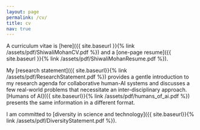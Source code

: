```yaml
---
layout: page
permalink: /cv/
title: cv
nav: true
---
```


A curriculum vitae is [here]({{ site.baseurl }}{% link /assets/pdf/ShiwaliMohanCV.pdf %}) and a [one-page resume]({{ site.baseurl }}{% link /assets/pdf/ShiwaliMohanResume.pdf %}).

My [research statement]({{ site.baseurl}}{% link /assets/pdf/ResearchStatement.pdf %}) provides a gentle introduction to my research agenda for collaborative human-AI systems and discusses a few real-world problems that necessitate an inter-disciplinary approach. [Humans of AI]({{ site.baseurl}}{% link /assets/pdf/humans_of_ai.pdf %}) presents the same information in a different format.

I am committed to [diversity in science and technology]({{ site.baseurl}}{% link /assets/pdf/DiversityStatement.pdf %}).
